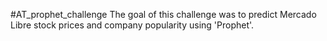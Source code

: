 #AT_prophet_challenge
The goal of this challenge was to predict Mercado Libre stock prices and company popularity using 'Prophet'.
